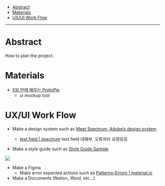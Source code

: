 - [Abstract](#abstract)
- [Materials](#materials)
- [UX/UI Work Flow](#uxui-work-flow)

----

# Abstract

How to plan the project.

# Materials

- [5일 만에 배우는 ProtoPie](https://www.edwith.org/cdc_protopie/lecture/10799)
  - ui mockup tool

# UX/UI Work Flow

* Make a design system such as [Meet Spectrum, Adobe’s design system](https://spectrum.adobe.com/)
  * [text field | spectrum](https://spectrum.adobe.com/page/text-field/) text field 대해부. 오류처리 요령등등

* Make a style guide such as [Style Guide Sample](https://miro.medium.com/max/1400/0*afnaVcjS1LfPmZAz.jpg)

![](https://miro.medium.com/max/1400/0*afnaVcjS1LfPmZAz.jpg)

* Make a Figma
  * Make error expected actions such as [Patterns–Errors | material.io](https://material.io/archive/guidelines/patterns/errors.html#errors-user-input-errors)
* Make a Documents (Notion, Word, etc...)

